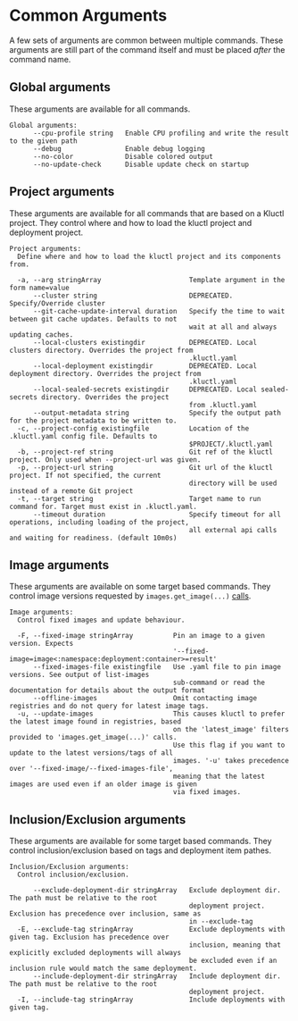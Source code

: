 <!-- This comment is uncommented when auto-synced to www-kluctl.io

---
title: "Common Arguments"
linkTitle: "Common Arguments"
weight: 1
description: >
    Common arguments
---
-->

# Common Arguments

A few sets of arguments are common between multiple commands. These arguments are still part of the command itself and
must be placed *after* the command name.

## Global arguments

These arguments are available for all commands.

<!-- BEGIN SECTION "deploy" "Global arguments" true -->
```
Global arguments:
      --cpu-profile string   Enable CPU profiling and write the result to the given path
      --debug                Enable debug logging
      --no-color             Disable colored output
      --no-update-check      Disable update check on startup

```
<!-- END SECTION -->

## Project arguments

These arguments are available for all commands that are based on a Kluctl project.
They control where and how to load the kluctl project and deployment project.

<!-- BEGIN SECTION "deploy" "Project arguments" true -->
```
Project arguments:
  Define where and how to load the kluctl project and its components from.

  -a, --arg stringArray                      Template argument in the form name=value
      --cluster string                       DEPRECATED. Specify/Override cluster
      --git-cache-update-interval duration   Specify the time to wait between git cache updates. Defaults to not
                                             wait at all and always updating caches.
      --local-clusters existingdir           DEPRECATED. Local clusters directory. Overrides the project from
                                             .kluctl.yaml
      --local-deployment existingdir         DEPRECATED. Local deployment directory. Overrides the project from
                                             .kluctl.yaml
      --local-sealed-secrets existingdir     DEPRECATED. Local sealed-secrets directory. Overrides the project
                                             from .kluctl.yaml
      --output-metadata string               Specify the output path for the project metadata to be written to.
  -c, --project-config existingfile          Location of the .kluctl.yaml config file. Defaults to
                                             $PROJECT/.kluctl.yaml
  -b, --project-ref string                   Git ref of the kluctl project. Only used when --project-url was given.
  -p, --project-url string                   Git url of the kluctl project. If not specified, the current
                                             directory will be used instead of a remote Git project
  -t, --target string                        Target name to run command for. Target must exist in .kluctl.yaml.
      --timeout duration                     Specify timeout for all operations, including loading of the project,
                                             all external api calls and waiting for readiness. (default 10m0s)

```
<!-- END SECTION -->

## Image arguments

These arguments are available on some target based commands.
They control image versions requested by `images.get_image(...)` [calls](../deployments/images#imagesget_image).

<!-- BEGIN SECTION "deploy" "Image arguments" true -->
```
Image arguments:
  Control fixed images and update behaviour.

  -F, --fixed-image stringArray          Pin an image to a given version. Expects
                                         '--fixed-image=image<:namespace:deployment:container>=result'
      --fixed-images-file existingfile   Use .yaml file to pin image versions. See output of list-images
                                         sub-command or read the documentation for details about the output format
      --offline-images                   Omit contacting image registries and do not query for latest image tags.
  -u, --update-images                    This causes kluctl to prefer the latest image found in registries, based
                                         on the 'latest_image' filters provided to 'images.get_image(...)' calls.
                                         Use this flag if you want to update to the latest versions/tags of all
                                         images. '-u' takes precedence over '--fixed-image/--fixed-images-file',
                                         meaning that the latest images are used even if an older image is given
                                         via fixed images.

```
<!-- END SECTION -->

## Inclusion/Exclusion arguments

These arguments are available for some target based commands.
They control inclusion/exclusion based on tags and deployment item pathes.

<!-- BEGIN SECTION "deploy" "Inclusion/Exclusion arguments" true -->
```
Inclusion/Exclusion arguments:
  Control inclusion/exclusion.

      --exclude-deployment-dir stringArray   Exclude deployment dir. The path must be relative to the root
                                             deployment project. Exclusion has precedence over inclusion, same as
                                             in --exclude-tag
  -E, --exclude-tag stringArray              Exclude deployments with given tag. Exclusion has precedence over
                                             inclusion, meaning that explicitly excluded deployments will always
                                             be excluded even if an inclusion rule would match the same deployment.
      --include-deployment-dir stringArray   Include deployment dir. The path must be relative to the root
                                             deployment project.
  -I, --include-tag stringArray              Include deployments with given tag.

```
<!-- END SECTION -->

